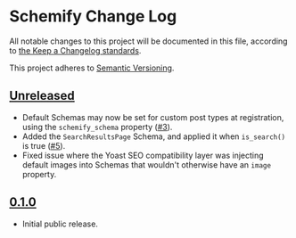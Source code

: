 # Schemify Change Log

All notable changes to this project will be documented in this file, according to [the Keep a Changelog standards](http://keepachangelog.com/).

This project adheres to [Semantic Versioning](http://semver.org/).

## [Unreleased]

* Default Schemas may now be set for custom post types at registration, using the `schemify_schema` property ([#3](https://github.com/stevegrunwell/schemify/issues/3)).
* Added the `SearchResultsPage` Schema, and applied it when `is_search()` is true ([#5](https://github.com/stevegrunwell/schemify/issues/5)).
* Fixed issue where the Yoast SEO compatibility layer was injecting default images into Schemas that wouldn't otherwise have an `image` property.


## [0.1.0]

* Initial public release.


[Unreleased]: https://github.com/stevegrunwell/schemify/compare/master...develop
[0.1.0]: https://github.com/stevegrunwell/schemify/releases/tag/v0.1.0
